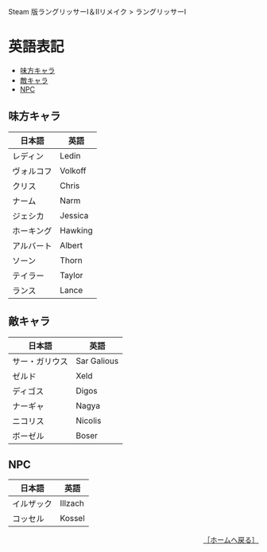 Steam 版ラングリッサーⅠ＆Ⅱリメイク > ラングリッサーⅠ

# 英語表記

- [味方キャラ](#味方キャラ)
- [敵キャラ](#敵キャラ)
- [NPC](#NPC)

## 味方キャラ

|日本語|英語|
|---|---|
|レディン|Ledin|
|ヴォルコフ|Volkoff|
|クリス|Chris|
|ナーム|Narm|
|ジェシカ|Jessica|
|ホーキング|Hawking|
|アルバート|Albert|
|ソーン|Thorn|
|テイラー|Taylor|
|ランス|Lance|

## 敵キャラ

|日本語|英語|
|---|---|
|サー・ガリウス|Sar Galious|
|ゼルド|Xeld|
|ディゴス|Digos|
|ナーギャ|Nagya|
|ニコリス|Nicolis|
|ボーゼル|Boser|

## NPC

|日本語|英語|
|---|---|
|イルザック|Illzach|
|コッセル|Kossel|

<div align="right">
  <a href="../README.md">［ホームへ戻る］</a>
</div>

